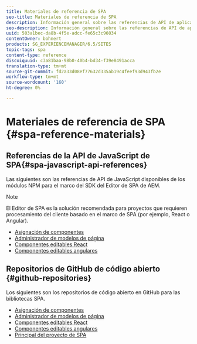 ```yaml
---
title: Materiales de referencia de SPA
seo-title: Materiales de referencia de SPA
description: Información general sobre las referencias de API de aplicación de una sola página y los repositorios de código fuente
seo-description: Información general sobre las referencias de API de aplicación de una sola página y los repositorios de código fuente
uuid: 503a1bec-da8b-4f5e-adcc-fe65c3c96034
contentOwner: bohnert
products: SG_EXPERIENCEMANAGER/6.5/SITES
topic-tags: spa
content-type: reference
discoiquuid: c3a81baa-98b0-40b4-bd34-f39e8491acca
translation-type: tm+mt
source-git-commit: fd2a33d08ef77632d335ab19c4feef93d943fb2e
workflow-type: tm+mt
source-wordcount: '160'
ht-degree: 0%

---
```



# Materiales de referencia de SPA {#spa-reference-materials}

## Referencias de la API de JavaScript de SPA{#spa-javascript-api-references}

Las siguientes son las referencias de API de JavaScript disponibles de los módulos NPM para el marco del SDK del Editor de SPA de AEM.

>[!NOTE]
>
>El Editor de SPA es la solución recomendada para proyectos que requieren procesamiento del cliente basado en el marco de SPA (por ejemplo, React o Angular).

* [Asignación de componentes](https://www.npmjs.com/package/@adobe/aem-spa-component-mapping)
* [Administrador de modelos de página](https://www.npmjs.com/package/@adobe/aem-spa-model-manager)
* [Componentes editables React](https://www.npmjs.com/package/@adobe/aem-react-editable-components)
* [Componentes editables angulares](https://www.npmjs.com/package/@adobe/aem-angular-editable-components)

## Repositorios de GitHub de código abierto {#github-repositories}

Los siguientes son los repositorios de código abierto en GitHub para las bibliotecas SPA.

* [Asignación de componentes](https://github.com/adobe/aem-spa-component-mapping)
* [Administrador de modelos de página](https://github.com/adobe/aem-spa-page-model-manager)
* [Componentes editables React](https://github.com/adobe/aem-react-editable-components)
* [Componentes editables angulares](https://github.com/adobe/aem-angular-editable-components)
* [Principal del proyecto de SPA](https://github.com/adobe/aem-spa-project-core)